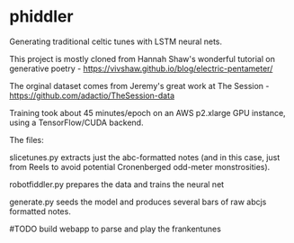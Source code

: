# phiddler
Generating traditional celtic tunes with LSTM neural nets.

This project is mostly cloned from Hannah Shaw's wonderful tutorial on generative poetry - https://vivshaw.github.io/blog/electric-pentameter/

The orginal dataset comes from Jeremy's great work at The Session -
https://github.com/adactio/TheSession-data


Training took about 45 minutes/epoch on an AWS p2.xlarge GPU instance, using a TensorFlow/CUDA backend.


The files:

slicetunes.py extracts just the abc-formatted notes (and in this case, just from Reels to avoid potential Cronenberged odd-meter monstrosities).

robotfiddler.py prepares the data and trains the neural net

generate.py seeds the model and produces several bars of raw abcjs formatted notes. 

#TODO build webapp to parse and play the frankentunes




